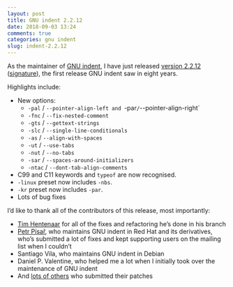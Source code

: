 ```yaml
---
layout: post
title: GNU indent 2.2.12
date: 2018-09-03 13:24
comments: true
categories: gnu indent
slug: indent-2.2.12
---
```


As the maintainer of [GNU indent][1], I have just released [version 2.2.12][2] ([signature][3]), the first release GNU indent saw in eight years.

Highlights include:

* New options:
    * `-pal` / `--pointer-align-left and `-par` / `--pointer-align-right`
    * `-fnc` / `--fix-nested-comment`
    * `-gts` / `--gettext-strings`
    * `-slc` / `--single-line-conditionals`
    * `-as` / `--align-with-spaces`
    * `-ut` / `--use-tabs`
    * `-nut` / `--no-tabs`
    * `-sar` / `--spaces-around-initializers`
    * `-ntac` / `--dont-tab-align-comments`
* C99 and C11 keywords and `typeof` are now recognised.
* `-linux` preset now includes `-nbs`.
* `-kr` preset now includes `-par`.
* Lots of bug fixes

I’d like to thank all of the contributors of this release, most importantly:

* [Tim Hentenaar](http://hentenaar.com/) for all of the fixes and refactoring he’s done in his branch
* [Petr Písař](http://xpisar.wz.cz/), who maintains GNU indent in Red Hat and its derivatives, who’s submitted a lot of fixes and kept supporting users on the mailing list when I couldn’t
* Santiago Vila, who maintains GNU indent in Debian
* Daniel P. Valentine, who helped me a lot when I initially took over the maintenance of GNU indent
* And [lots of others](https://hg.savannah.gnu.org/hgweb/indent/) who submitted their patches

[1]: https://www.gnu.org/software/indent/ "GNU indent homepage"
[2]: http://ftp.gnu.org/gnu/indent/indent-2.2.12.tar.xz "indent 2.2.12 tarball"
[3]: http://ftp.gnu.org/gnu/indent/indent-2.2.12.tar.xz.sig "Detached PGP signature"
